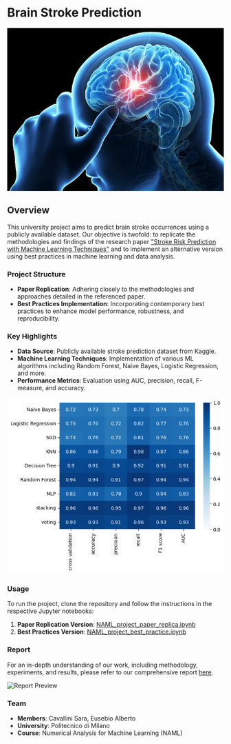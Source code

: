# Brain Stroke Prediction

![Brain Stroke Prediction](images/brain%20stroke.jpg)

## Overview
This university project aims to predict brain stroke occurrences using a publicly available dataset. Our objective is twofold: to replicate the methodologies and findings of the research paper ["Stroke Risk Prediction with Machine Learning Techniques"](https://doi.org/10.3390/s22134670) and to implement an alternative version using best practices in machine learning and data analysis.

### Project Structure
- **Paper Replication**: Adhering closely to the methodologies and approaches detailed in the referenced paper.
- **Best Practices Implementation**: Incorporating contemporary best practices to enhance model performance, robustness, and reproducibility.

### Key Highlights
- **Data Source**: Publicly available stroke prediction dataset from Kaggle.
- **Machine Learning Techniques**: Implementation of various ML algorithms including Random Forest, Naive Bayes, Logistic Regression, and more.
- **Performance Metrics**: Evaluation using AUC, precision, recall, F-measure, and accuracy.

![Performance Metrics](images/model_performance.png)

### Usage
To run the project, clone the repository and follow the instructions in the respective Jupyter notebooks:

1. **Paper Replication Version**: [NAML_project_paper_replica.ipynb](NAML_project_paper_replica.ipynb)
2. **Best Practices Version**: [NAML_project_best_practice.ipynb](NAML_project_best_practice.ipynb)

### Report
For an in-depth understanding of our work, including methodology, experiments, and results, please refer to our comprehensive report [here](https://www.overleaf.com/project/66ae4e48fffeb747f7265587).

![Report Preview](https://example.com/path/to/report_preview.jpg)

### Team
- **Members**: Cavallini Sara, Eusebio Alberto
- **University**: Politecnico di Milano
- **Course**: Numerical Analysis for Machine Learning (NAML)

